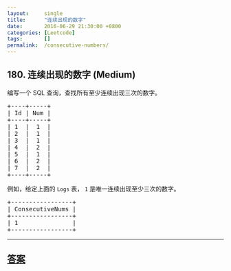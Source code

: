 ```yaml
---
layout:     single
title:      "连续出现的数字"
date:       2016-06-29 21:30:00 +0800
categories: [Leetcode]
tags:       []
permalink:  /consecutive-numbers/
---
```


## 180. 连续出现的数字 (Medium)

<p>编写一个 SQL 查询，查找所有至少连续出现三次的数字。</p>

<pre>+----+-----+
| Id | Num |
+----+-----+
| 1  |  1  |
| 2  |  1  |
| 3  |  1  |
| 4  |  2  |
| 5  |  1  |
| 6  |  2  |
| 7  |  2  |
+----+-----+
</pre>

<p>例如，给定上面的 <code>Logs</code> 表， <code>1</code> 是唯一连续出现至少三次的数字。</p>

<pre>+-----------------+
| ConsecutiveNums |
+-----------------+
| 1               |
+-----------------+
</pre>

---

## [答案](https://github.com/openset/leetcode/tree/master/problems/consecutive-numbers)
